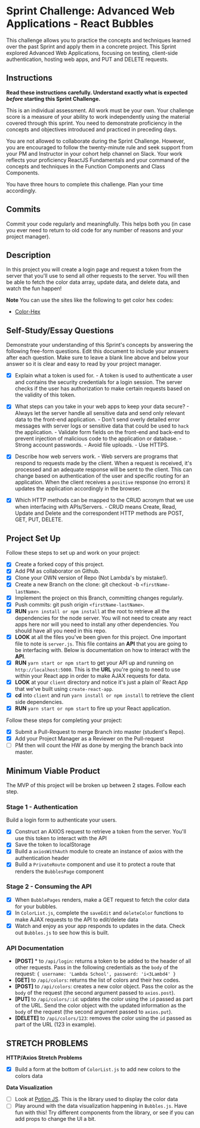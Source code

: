 # Sprint Challenge: Advanced Web Applications - React Bubbles

This challenge allows you to practice the concepts and techniques learned over the past Sprint and apply them in a concrete project. This Sprint explored Advanced Web Applications, focusing on testing, client-side authentication, hosting web apps, and PUT and DELETE requests.

## Instructions

**Read these instructions carefully. Understand exactly what is expected _before_ starting this Sprint Challenge.**

This is an individual assessment. All work must be your own. Your challenge score is a measure of your ability to work independently using the material covered through this sprint. You need to demonstrate proficiency in the concepts and objectives introduced and practiced in preceding days.

You are not allowed to collaborate during the Sprint Challenge. However, you are encouraged to follow the twenty-minute rule and seek support from your PM and Instructor in your cohort help channel on Slack. Your work reflects your proficiency ReactJS Fundamentals and your command of the concepts and techniques in the Function Components and Class Components.

You have three hours to complete this challenge. Plan your time accordingly.

## Commits

Commit your code regularly and meaningfully. This helps both you (in case you ever need to return to old code for any number of reasons and your project manager).

## Description

In this project you will create a login page and request a token from the server that you'll use to send all other requests to the server. You will then be able to fetch the color data array, update data, and delete data, and watch the fun happen!

**Note** You can use the sites like the following to get color hex codes:

- [Color-Hex](https://www.color-hex.com/)

## Self-Study/Essay Questions

Demonstrate your understanding of this Sprint's concepts by answering the following free-form questions. Edit this document to include your answers after each question. Make sure to leave a blank line above and below your answer so it is clear and easy to read by your project manager.

- [x] Explain what a token is used for.
\- A token is used to authenticate a user and contains the security credentials for a login session. The server checks if the user has authorization to make certain requests based on the validity of this token.
- [x] What steps can you take in your web apps to keep your data secure?
\- Always let the server handle all sensitive data and send only relevant data to the front-end application. 
\- Don't send overly detailed error messages with server logs or sensitive data that could be used to `hack` the application. 
\- Validate form fields on the front-end and back-end to prevent injection of malicious code to the application or database. 
\- Strong account passwords. 
\- Avoid file uploads.
\- Use HTTPS.
- [x] Describe how web servers work.
\- Web servers are programs that respond to requests made by the client. When a request is received, it's processed and an adequate response will be sent to the client. This can change based on authentication of the user and specific routing for an application. When the client receives a `positive` response (no errors) it updates the application accordingly in the browser.
- [x] Which HTTP methods can be mapped to the CRUD acronym that we use when interfacing with APIs/Servers.
\- CRUD means Create, Read, Update and Delete and the correspondent HTTP methods are POST, GET, PUT, DELETE.


## Project Set Up

Follow these steps to set up and work on your project:

- [x] Create a forked copy of this project.
- [x] Add PM as collaborator on Github.
- [x] Clone your OWN version of Repo (Not Lambda's by mistake!).
- [x] Create a new Branch on the clone: git checkout -b `<firstName-lastName>`.
- [x] Implement the project on this Branch, committing changes regularly.
- [x] Push commits: git push origin `<firstName-lastName>`.
- [x] **RUN** `yarn install or npm install` at the root to retrieve all the dependencies for the node server. You will not need to create any react apps here nor will you need to install any other dependencies. You should have all you need in this repo.
- [x] **LOOK** at all the files you've been given for this project. One important file to note is `server.js`. This file contains an **API** that you are going to be interfacing with. Below is documentation on how to interact with the **API**.
- [x] **RUN** `yarn start or npm start` to get your API up and running on `http://localhost:5000`. This is the **URL** you're going to need to use within your React app in order to make AJAX requests for data.
- [x] **LOOK** at your `client` directory and notice it's just a plain ol' React App that we've built using `create-react-app`.
- [x] **cd** into `client` and run `yarn install or npm install` to retrieve the client side dependencies.
- [x] **RUN** `yarn start or npm start` to fire up your React application.

Follow these steps for completing your project:

- [x] Submit a Pull-Request to merge <firstName-lastName> Branch into master (student's  Repo).
- [x] Add your Project Manager as a Reviewer on the Pull-request
- [ ] PM then will count the HW as done by  merging the branch back into master.

## Minimum Viable Product

The MVP of this project will be broken up between 2 stages. Follow each step.

### Stage 1 - Authentication

Build a login form to authenticate your users.

- [x] Construct an AXIOS request to retrieve a token from the server. You'll use this token to interact with the API
- [x] Save the token to localStorage
- [x] Build a `axiosWithAuth` module to create an instance of axios with the authentication header
- [x] Build a `PrivateRoute` component and use it to protect a route that renders the `BubblesPage` component

### Stage 2 - Consuming the API

- [x] When `BubblePages` renders, make a GET request to fetch the color data for your bubbles.
- [x] In `ColorList.js`, complete the `saveEdit` and `deleteColor` functions to make AJAX requests to the API to edit/delete data
- [x] Watch and enjoy as your app responds to updates in the data. Check out `Bubbles.js` to see how this is built.

### API Documentation

  * **[POST]** * to `/api/login`: returns a token to be added to the header of all other requests. Pass in the following credentials as the `body` of the request: `{ username: 'Lambda School', password: 'i<3Lambd4' }`
  * **[GET]** to `/api/colors`: returns the list of colors and their hex codes.
  * **[POST]** to `/api/colors`: creates a new color object. Pass the color as the `body` of the request (the second argument passed to `axios.post`).
  * **[PUT]** to `/api/colors/:id`: updates the color using the `id` passed as part of the URL. Send the color object with the updated information as the `body` of the request (the second argument passed to `axios.put`).
  * **[DELETE]** to `/api/colors/123`: removes the color using the `id` passed as part of the URL (123 in example).

## STRETCH PROBLEMS

**HTTP/Axios Stretch Problems**

- [x] Build a form at the bottom of `ColorList.js` to add new colors to the colors data

**Data Visualization**

- [ ] Look at [Potion JS](https://potion.js.org/). This is the library used to display the color data
- [ ] Play around with the data visualization happening in `Bubbles.js`. Have fun with this! Try different components from the library, or see if you can add props to change the UI a bit.

